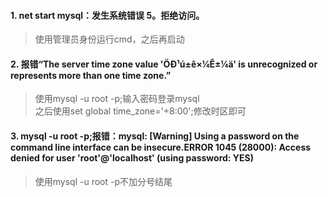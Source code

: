 #### 1. net start mysql：发生系统错误 5。拒绝访问。
>使用管理员身份运行cmd，之后再启动
#### 2. 报错“The server time zone value 'ÖÐ¹ú±ê×¼Ê±¼ä' is unrecognized or represents more than one time zone.”  
>使用mysql -u root -p;输入密码登录mysql  
>之后使用set global time_zone='+8:00';修改时区即可
#### 3. mysql -u root -p;报错：mysql: [Warning] Using a password on the command line interface can be insecure.ERROR 1045 (28000): Access denied for user 'root'@'localhost' (using password: YES)   
>使用mysql -u root -p不加分号结尾
